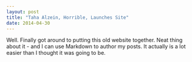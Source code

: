 ```yaml
---
layout: post
title: "Taha Alzein, Horrible, Launches Site"
date: 2014-04-30
---
```


Well. Finally got around to putting this old website together. Neat thing about it - and I can use Markdown to author my posts. It actually is a lot easier than I thought it was going to be.
